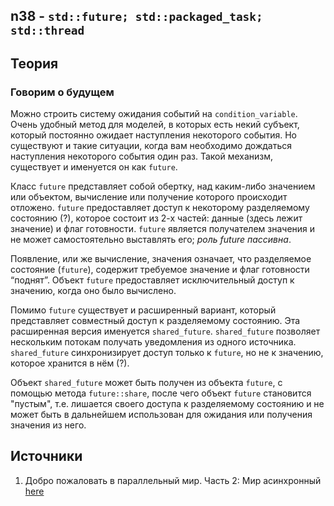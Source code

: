 ## n38 - `std::future; std::packaged_task; std::thread`

## Теория

### Говорим о будущем

Можно строить систему ожидания событий на `condition_variable`. Очень удобный метод для моделей, в которых есть некий субъект, который постоянно ожидает наступления некоторого события. Но существуют и такие ситуации, когда вам необходимо дождаться наступления некоторого события один раз. Такой механизм, существует и именуется он как `future`.

Класс `future` представляет собой обертку, над каким-либо значением или объектом, вычисление или получение которого происходит отложено. `future` предоставляет доступ к некоторому разделяемому состоянию (?), которое состоит из 2-х частей: данные (здесь лежит значение) и флаг готовности. `future` является получателем значения и не может самостоятельно выставлять его; *роль future пассивна*.

Появление, или же вычисление, значения означает, что разделяемое состояние (`future`), содержит требуемое значение и флаг готовности “поднят”. Объект `future` предоставляет исключительный доступ к значению, когда оно было вычислено.

Помимо `future` существует и расширенный вариант, который представляет совместный доступ к разделяемому состоянию. Эта расширенная версия именуется `shared_future`. `shared_future` позволяет нескольким потокам получать уведомления из одного источника. `shared_future` синхронизирует доступ только к `future`, но не к значению, которое хранится в нём (?).

Объект `shared_future` может быть получен из объекта `future`, с помощью метода `future::share`, после чего объект `future`  становится "пустым", т.е. лишается своего доступа к разделяемому состоянию и не может быть в дальнейшем использован для ожидания или получения значения из него.

## Источники

1. Добро пожаловать в параллельный мир. Часть 2: Мир асинхронный [here](http://scrutator.me/post/2012/06/03/parallel-world-p2.aspx)